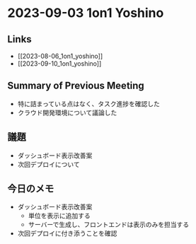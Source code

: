 # 2023-09-03 1on1 Yoshino

## Links

- [[2023-08-06_1on1_yoshino]]
- [[2023-09-10_1on1_yoshino]]

## Summary of Previous Meeting

- 特に詰まっている点はなく、タスク進捗を確認した
- クラウド開発環境について議論した

## 議題

- ダッシュボード表示改善案
- 次回デプロイについて

## 今日のメモ

- ダッシュボード表示改善案
	- 単位を表示に追加する
	- サーバーで生成し、フロントエンドは表示のみを担当する
- 次回デプロイに付き添うことを確認